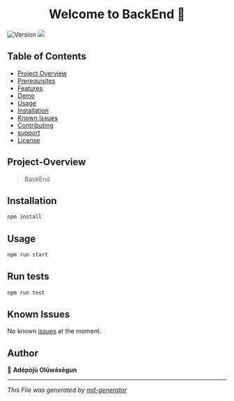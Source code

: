 <h1 align="center">Welcome to BackEnd  👋</h1>

<p>
  <img alt="Version" src="https://img.shields.io/badge/version-1.0.0-blue.svg?cacheSeconds=2592000" />
  <a href="https://codeclimate.com/github/Oluwasegun-AA/BackEnd/maintainability"><img src="https://api.codeclimate.com/v1/badges/971406d82765f8f4da1d/maintainability" /></a>
</p>

## Table of Contents
* [Project Overview](#Project-Overview)
* [Prerequisites](#Prerequisites)
* [Features](#Features)
* [Demo](#demo)
* [Usage](#Usage)
* [Installation](#Installation)
* [Known Issues](#Known-issues)
* [Contributing](#contributing)
* [support](#support)
* [License](#License)


## Project-Overview


> BackEnd

## Installation

```sh
npm install
```

## Usage

```sh
npm run start
```

## Run tests

```sh
npm run test
```

## Known Issues
No known [issues]() at the moment.

## Author

👤 **Adépòjù Olúwásêgun**

***
_This File was generated by [md-generator](https://github.com/oluwasegun-AA/md-generator)_

